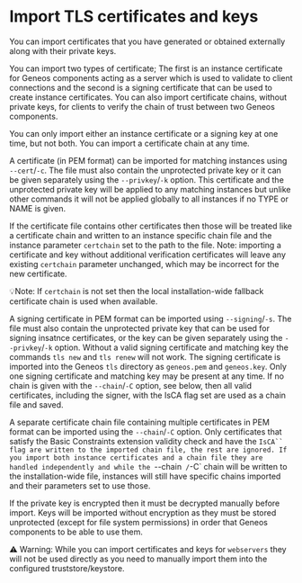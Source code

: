 # Import TLS certificates and keys

You can import certificates that you have generated or obtained externally along with their private keys.

You can import two types of certificate; The first is an instance certificate for Geneos components acting as a server which is used to validate to client connections and the second is a signing certificate that can be used to create instance certificates. You can also import certificate chains, without private keys, for clients to verify the chain of trust between two Geneos components.

You can only import either an instance certificate or a signing key at one time, but not both. You can import a certificate chain at any time.

A certificate (in PEM format) can be imported for matching instances using `--cert`/`-c`. The file must also contain the unprotected private key or it can be given separately using the `--privkey`/`-k` option. This certificate and the unprotected private key will be applied to any matching instances but unlike other commands it will not be applied globally to all instances if no TYPE or NAME is given.

If the certificate file contains other certificates then those will be treated like a certificate chain and written to an instance specific chain file and the instance parameter `certchain` set to the path to the file. Note: importing a certificate and key without additional verification certificates will leave any existing `certchain` parameter unchanged, which may be incorrect for the new certificate.

💡Note: If `certchain` is not set then the local installation-wide fallback certificate chain is used when available.

A signing certificate in PEM format can be imported using `--signing`/`-s`. The file must also contain the unprotected private key that can be used for signing insatnce certificates, or the key can be given separately using the `--privkey`/`-k` option. Without a valid signing certificate and matching key the commands `tls new` and `tls renew` will not work. The signing certificate is imported into the Geneos `tls` directory as `geneos.pem` and `geneos.key`. Only one signing certificate and matching key may be present at any time. If no chain is given with the `--chain`/`-C` option, see below, then all valid certificates, including the signer, with the IsCA flag set are used as a chain file and saved.

A separate certificate chain file containing multiple certificates in PEM format can be imported using the `--chain`/`-C` option. Only certificates that satisfy the Basic Constraints extension validity check and have the `IsCA`` flag are written to the imported chain file, the rest are ignored. If you import both instance certificates and a chain file they are handled independently and while the `--chain` /`-C` chain will be written to the installation-wide file, instances will still have specific chains imported and their parameters set to use those.

If the private key is encrypted then it must be decrypted manually before import. Keys will be imported without encryption as they must be stored unprotected (except for file system permissions) in order that Geneos components to be able to use them.

⚠ Warning: While you can import certificates and keys for `webservers` they will not be used directly as you need to manually import them into the configured truststore/keystore.
